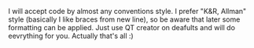 I will accept code by almost any conventions style.
I prefer "K&R, Allman" style (basically I like braces from new line), so be aware that later some formatting can be applied.
Just use QT creator on deafults and will do eevrything for you.
Actually that's all :)
